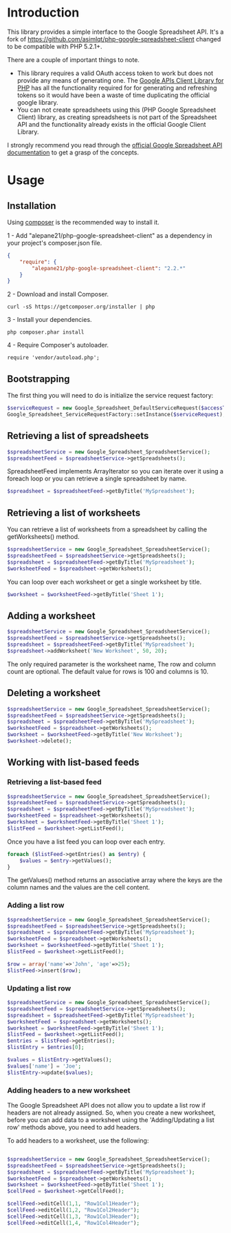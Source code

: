 # Introduction

This library provides a simple interface to the Google Spreadsheet API. It's a fork of https://github.com/asimlqt/php-google-spreadsheet-client changed to be compatible with PHP 5.2.1+.

There are a couple of important things to note.

* This library requires a valid OAuth access token to work but does not provide any means of generating one. The [Google APIs Client Library for PHP](https://code.google.com/p/google-api-php-client/) has all the functionality required for for generating and refreshing tokens so it would have been a waste of time duplicating the official google library.
* You can not create spreadsheets using this (PHP Google Spreadsheet Client) library, as creating spreadsheets is not part of the Spreadsheet API and the functionality already exists in the official Google Client Library.

I strongly recommend you read through the [official Google Spreadsheet API documentation](https://developers.google.com/google-apps/spreadsheets) to get a grasp of the concepts.

# Usage

## Installation

Using [composer](https://getcomposer.org/) is the recommended way to install it.

1 - Add "alepane21/php-google-spreadsheet-client" as a dependency in your project's composer.json file.

```json
{
    "require": {
        "alepane21/php-google-spreadsheet-client": "2.2.*"
    }
}
```

2 - Download and install Composer.

```
curl -sS https://getcomposer.org/installer | php
```

3 - Install your dependencies.

```
php composer.phar install
```

4 - Require Composer's autoloader.

```
require 'vendor/autoload.php';
```


## Bootstrapping

The first thing you will need to do is initialize the service request factory:

```php
$serviceRequest = new Google_Spreadsheet_DefaultServiceRequest($accessToken);
Google_Spreadsheet_ServiceRequestFactory::setInstance($serviceRequest);
```

## Retrieving a list of spreadsheets

```php
$spreadsheetService = new Google_Spreadsheet_SpreadsheetService();
$spreadsheetFeed = $spreadsheetService->getSpreadsheets();
```

SpreadsheetFeed implements ArrayIterator so you can iterate over it using a foreach loop or you can retrieve a single spreadsheet by name.

```php
$spreadsheet = $spreadsheetFeed->getByTitle('MySpreadsheet');
```

## Retrieving a list of worksheets

You can retrieve a list of worksheets from a spreadsheet by calling the getWorksheets() method.

```php
$spreadsheetService = new Google_Spreadsheet_SpreadsheetService();
$spreadsheetFeed = $spreadsheetService->getSpreadsheets();
$spreadsheet = $spreadsheetFeed->getByTitle('MySpreadsheet');
$worksheetFeed = $spreadsheet->getWorksheets();
```

You can loop over each worksheet or get a single worksheet by title.

```php
$worksheet = $worksheetFeed->getByTitle('Sheet 1');
```

## Adding a worksheet

```php
$spreadsheetService = new Google_Spreadsheet_SpreadsheetService();
$spreadsheetFeed = $spreadsheetService->getSpreadsheets();
$spreadsheet = $spreadsheetFeed->getByTitle('MySpreadsheet');
$spreadsheet->addWorksheet('New Worksheet', 50, 20);
```

The only required parameter is the worksheet name, The row and column count are optional. The default value for rows is 100 and columns is 10.

## Deleting a worksheet

```php
$spreadsheetService = new Google_Spreadsheet_SpreadsheetService();
$spreadsheetFeed = $spreadsheetService->getSpreadsheets();
$spreadsheet = $spreadsheetFeed->getByTitle('MySpreadsheet');
$worksheetFeed = $spreadsheet->getWorksheets();
$worksheet = $worksheetFeed->getByTitle('New Worksheet');
$worksheet->delete();
```

## Working with list-based feeds

### Retrieving a list-based feed

```php
$spreadsheetService = new Google_Spreadsheet_SpreadsheetService();
$spreadsheetFeed = $spreadsheetService->getSpreadsheets();
$spreadsheet = $spreadsheetFeed->getByTitle('MySpreadsheet');
$worksheetFeed = $spreadsheet->getWorksheets();
$worksheet = $worksheetFeed->getByTitle('Sheet 1');
$listFeed = $worksheet->getListFeed();
```

Once you have a list feed you can loop over each entry.

```php
foreach ($listFeed->getEntries() as $entry) {
	$values = $entry->getValues();
}
```

The getValues() method returns an associative array where the keys are the column names and the values are the cell content.

### Adding a list row

```php
$spreadsheetService = new Google_Spreadsheet_SpreadsheetService();
$spreadsheetFeed = $spreadsheetService->getSpreadsheets();
$spreadsheet = $spreadsheetFeed->getByTitle('MySpreadsheet');
$worksheetFeed = $spreadsheet->getWorksheets();
$worksheet = $worksheetFeed->getByTitle('Sheet 1');
$listFeed = $worksheet->getListFeed();

$row = array('name'=>'John', 'age'=>25);
$listFeed->insert($row);
```

### Updating a list row

```php
$spreadsheetService = new Google_Spreadsheet_SpreadsheetService();
$spreadsheetFeed = $spreadsheetService->getSpreadsheets();
$spreadsheet = $spreadsheetFeed->getByTitle('MySpreadsheet');
$worksheetFeed = $spreadsheet->getWorksheets();
$worksheet = $worksheetFeed->getByTitle('Sheet 1');
$listFeed = $worksheet->getListFeed();
$entries = $listFeed->getEntries();
$listEntry = $entries[0];

$values = $listEntry->getValues();
$values['name'] = 'Joe';
$listEntry->update($values);
```

### Adding headers to a new worksheet

The Google Spreadsheet API does not allow you to update a list row if headers are not already assigned. So, when you create a new worksheet, before you can add data to a worksheet using the 'Adding/Updating a list row' methods above, you need to add headers.

To add headers to a worksheet, use the following:
```php

$spreadsheetService = new Google_Spreadsheet_SpreadsheetService();
$spreadsheetFeed = $spreadsheetService->getSpreadsheets();
$spreadsheet = $spreadsheetFeed->getByTitle('MySpreadsheet');
$worksheetFeed = $spreadsheet->getWorksheets();
$worksheet = $worksheetFeed->getByTitle('Sheet 1');
$cellFeed = $worksheet->getCellFeed();

$cellFeed->editCell(1,1, "Row1Col1Header");
$cellFeed->editCell(1,2, "Row1Col2Header");
$cellFeed->editCell(1,3, "Row1Col3Header");
$cellFeed->editCell(1,4, "Row1Col4Header");

```
